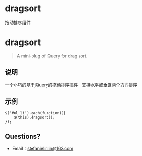 # dragsort
拖动排序组件



# dragsort
> A mini-plug of jQuery for drag sort.

## 说明

一个小巧的基于jQuery的拖动排序插件，支持水平或垂直两个方向排序

## 示例

```
$('#ul li').each(function(){
    $(this).dragsort(); 
});
```

## Questions?

 - Email：<stefanielinlin@163.com>
